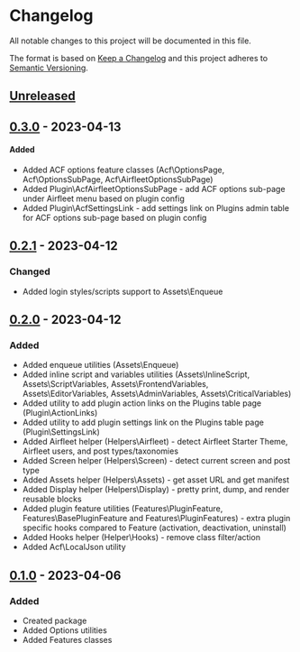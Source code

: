 # Changelog

All notable changes to this project will be documented in this file.

The format is based on [Keep a Changelog](http://keepachangelog.com/)
and this project adheres to [Semantic Versioning](http://semver.org/).

## [Unreleased]

## [0.3.0] - 2023-04-13

#### Added

- Added ACF options feature classes (Acf\OptionsPage, Acf\OptionsSubPage, Acf\AirfleetOptionsSubPage)
- Added Plugin\AcfAirfleetOptionsSubPage - add ACF options sub-page under Airfleet menu based on plugin config
- Added Plugin\AcfSettingsLink - add settings link on Plugins admin table for ACF options sub-page based on plugin config

## [0.2.1] - 2023-04-12

### Changed

- Added login styles/scripts support to Assets\Enqueue

## [0.2.0] - 2023-04-12

### Added

- Added enqueue utilities (Assets\Enqueue)
- Added inline script and variables utilities (Assets\InlineScript, Assets\ScriptVariables, Assets\FrontendVariables, Assets\EditorVariables, Assets\AdminVariables, Assets\CriticalVariables)
- Added utility to add plugin action links on the Plugins table page (Plugin\ActionLinks)
- Added utility to add plugin settings link on the Plugins table page (Plugin\SettingsLink)
- Added Airfleet helper (Helpers\Airfleet) - detect Airfleet Starter Theme, Airfleet users, and post types/taxonomies
- Added Screen helper (Helpers\Screen) - detect current screen and post type
- Added Assets helper (Helpers\Assets) - get asset URL and get manifest
- Added Display helper (Helpers\Display) - pretty print, dump, and render reusable blocks
- Added plugin feature utilities (Features\PluginFeature, Features\BasePluginFeature and Features\PluginFeatures) - extra plugin specific hooks compared to Feature (activation, deactivation, uninstall)
- Added Hooks helper (Helper\Hooks) - remove class filter/action
- Added Acf\LocalJson utility

## [0.1.0] - 2023-04-06

### Added

- Created package
- Added Options utilities
- Added Features classes

[unreleased]: https://github.com/airfleet/airfleet-wordpress-framework-php/compare/0.3.0...main
[0.1.0]: https://github.com/airfleet/airfleet-wordpress-framework-php/releases/tag/0.1.0

[0.2.0]: https://github.com/airfleet/airfleet-wordpress-framework-php/releases/tag/0.2.0

[0.2.1]: https://github.com/airfleet/airfleet-wordpress-framework-php/releases/tag/0.2.1

[0.3.0]: https://github.com/airfleet/airfleet-wordpress-framework-php/releases/tag/0.3.0

